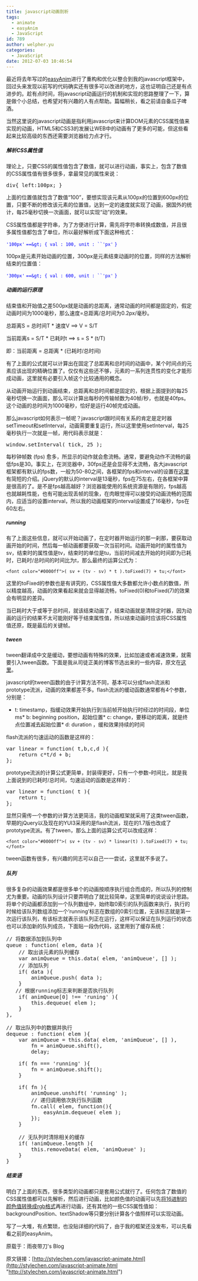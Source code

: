 ```yaml
---
title: javascript动画剖析
tags:
  - animate
  - easyAnim
  - JavaScript
id: 789
author: welpher.yu
categories:
  - JavaScript
date: 2012-07-03 10:46:54
---
```


最近将去年写过的[easyAnim](http://stylechen.com/easyanim.html)进行了重构和优化以整合到我的javascript框架中，回过头来发现以前写的代码确实还有很多可以改进的地方，这也证明自己还是有点进步的。趁有点时间，将javascript动画运行的机制和实现的思路整理了一下，算是做个小总结，也希望对有兴趣的人有点帮助。篇幅稍长，看之前请自备瓜子啤酒。

当然这里说的javascript动画是指利用javascript来计算DOM元素的CSS属性值来实现的动画，HTML5和CSS3的发展让WEB中的动画有了更多的可能，但这些看起来比较高级的东西还需要浏览器给力点才行。

##### 解析CSS属性值

理论上，只要CSS的属性值包含了数值，就可以进行动画，事实上，包含了数值的CSS属性值有很多很多，拿最常见的属性来说：
  <pre class="brush: css;">div{ left:100px; }</pre>

上面的位置值就包含了数值“100”，要想实现该元素从100px的位置到600px的位置，只要不断的修改该元素的位置值，达到一定的速度就实现了动画，据国外的统计，每25毫秒切换一次画面，就可以实现“动”的效果。

CSS属性值都是字符串，为了方便进行计算，需先将字符串转换成数值，并且很多属性值都包含了单位，所以最好解析成下面这种格式：

<font color="#0000ff">`'100px'` `==&gt; { val : 100, unit : ``'px'` `}`</font>

100px是元素开始动画的位置，300px是元素结束动画时的位置，同样的方法解析结束的位置值：

<font color="#0000ff">`'300px'` `==&gt; { val : 600, unit : ``'px'` `}`</font>

##### 动画的运行原理

结束值和开始值之差500px就是动画的总距离，通常动画的时间都是固定的，假定动画时间为1000毫秒，那么速度=总距离/总时间为0.2px/毫秒。

总距离S = 总时间T * 速度V ==&gt; V = S/T

当前距离s = S/T * 已耗时t ==&gt; s = S * (t/T)

即：当前距离 = 总距离 * (已耗时/总时间)

有了上面的公式就可以计算出在固定了总距离和总时间的动画中，某个时间点的元素应该出现的精确位置了。仅仅有这些还不够，元素的一系列连贯性的变化才能形成动画，这里就有必要引入帧这个比较通用的概念。

从动画开始运行到动画结束，总距离和总时间都是固定的，根据上面提到的每25毫秒切换一次画面，那么可以计算出每秒的传输帧数为40帧/秒，也就是40fps。这个动画的总时间为1000毫秒，恰好是运行40帧完成动画。

那么javascript如何表示一帧呢？javascript跟时间有关系的肯定是定时器setTimeout和setInterval，动画需要重复运行，所以这里使用setInterval，每25毫秒执行一次就是一帧，用代码表示就是：

<pre class="brush: css;">window.setInterval( tick, 25 );</pre>

每秒钟帧数 (fps) 愈多，所显示的动作就会愈流畅。通常，要避免动作不流畅的最低fps是30。事实上，在浏览器中，30fps还是会显得不太流畅，各大javascript框架都有默认的fps数，一般为50-80之间，各框架的fps和interval的设置在[这里](http://forum.jquery.com/topic/increasing-animation-frame-interval-and-exposing-it)有简短的介绍。jQuery的默认的interval是13毫秒，fps在75左右，在各框架中算是很高的了。是不是fps越高越好？浏览器能使用的系统资源是有限的，fps越高也就越耗性能，也有可能出现丢帧的现象，在肉眼觉得可以接受的动画流畅的范围内，应适当的设置interval，所以我的动画框架的interval设置成了16毫秒，fps在60左右。

##### running

有了上面这些信息，就可以开始动画了，在定时器开始运行的那一刹那，要获取动画开始的时间，然后每一帧动画都要获取一次当前时间。动画开始时的属性值为sv，结束时的属性值是tv，结束时的单位是tu，当前时间减去开始的时间即为已耗时，已耗时/总时间的时间比为t，那么最终的运算公式为：

`<font color="#0000ff">( sv + (tv - sv) * t ).toFixed(7) + tu;</font>`

这里的toFixed的参数也是有讲究的，CSS属性值大多数都允许小数点的数值，所以精度越高，动画的效果看起来就会显得越流畅，toFixed(0)和toFixed(7)的效果会有明显的差异。

当已耗时大于或等于总时间，就该结束动画了，结束动画就是清除定时器，因为动画的运行的结果不太可能刚好等于结束属性值，所以结束动画时应该将CSS属性值还原，既是最后的关键帧。

##### tween

tween翻译成中文是缓动，要想动画有特殊的效果，比如加速或者减速效果，就需要引入tween函数。下面是我从司徒正美的博客节选出来的一些内容，原文在[这里](http://www.cnblogs.com/rubylouvre/archive/2009/09/17/1567607.html)。

javascript的tween函数的由于计算方法不同，基本可以分成flash流派和prototype流派，动画的效果都差不多。flash流派的缓动函数通常都有4个参数，分别是：

*   t: timestamp，指缓动效果开始执行到当前帧开始执行时经过的时间段，单位ms*   b: beginning position，起始位置*   c: change，要移动的距离，就是终点位置减去起始位置*   d: duration ，缓和效果持续的时间

flash流派的匀速运动的函数是这样的：

<pre class="brush: js;">var linear = function( t,b,c,d ){
    return c*t/d + b;
};</pre>

prototype流派的计算公式更简单，封装得更好，只有一个参数–时间比，就是我上面说到的已耗时/总时间，匀速运动的函数是这样的：

<pre class="brush: js;">var linear = function( t ){
    return t;
};</pre>

显然只需传一个参数的计算方法更简洁，我的动画框架就采用了这类tween函数，早期的jQuery以及现在的YUI3采用的是flash流派，现在的1.7版也改成了prototype流派。有了tween，那么上面的运算公式可以改成这样：

`<font color="#0000ff">( sv + (tv - sv) * linear(t) ).toFixed(7) + tu;</font>`

tween函数有很多，有兴趣的同志可以自己一一尝试，这里就不多说了。

##### 队列

很多复杂的动画效果都是很多单个的动画按顺序执行组合而成的，所以队列的控制尤为重要。动画的队列设计只要弄明白了就比较简单，这里简单的说说设计思路。将单个的动画都添加到一个队列数组中，始终取0索引的队列函数来执行，执行的时候给该队列数组添加一个’running’标志在数组的0索引位置，无该标志就是第一次运行该队列，有该标志就表示该队列正在运行，这样可以保证在队列运行的状态也可以添加新的队列成员，下面贴一段伪代码，这里用到了缓存系统：

<pre class="brush: js;">// 将数据添加到队列中
queue : function( elem, data ){
    // 取出该元素的队列缓存
    var animQueue = this.data( elem, 'animQueue', [] );
    // 添加队列
    if( data ){
        animQueue.push( data );
    }
   // 根据running标志来判断是否执行队列
    if( animQueue[0] !== 'runing' ){
        this.dequeue( elem );
    }
},

// 取出队列中的数据并执行
dequeue : function( elem ){
    var animQueue = this.data( elem, 'animQueue', [] ),
        fn = animQueue.shift(),
        delay;        

    if( fn === 'running' ){
        fn = animQueue.shift();
    }

    if( fn ){
        animQueue.unshift( 'running' );
        // 递归调用依次执行队列函数
        fn.call( elem, function(){
            easyAnim.dequeue( elem );
        });
    }

    // 无队列时清除相关的缓存
    if( !animQueue.length ){
        this.removeData( elem, 'animQueue' );
    }
}</pre>

##### 结束语

明白了上面的东西，很多类型的动画都只是套用公式就行了。任何包含了数值的CSS属性值都可以先解析，然后进行动画，比如颜色值的动画可以先[将16进制的颜色值转换成rgb格式](http://stylechen.com/parsecolor.html)再进行动画，还有其他的一些CSS属性值如：backgroundPosition、textShadow等只要分别计算各个值照样可以实现动画。

写了一大堆，有点繁琐，也没贴详细的代码了，由于我的框架还没发布，可以先看看之前的easyAnim。

原载于：雨夜带刀's Blog

原文链接：[http://stylechen.com/javascript-animate.html](http://stylechen.com/javascript-animate.html "http://stylechen.com/javascript-animate.html")